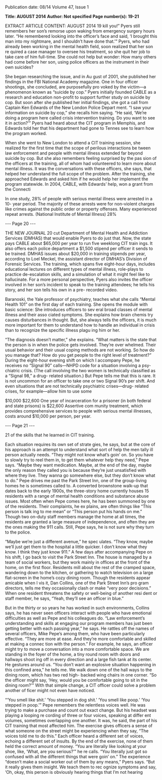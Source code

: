 Publication date: 08/14
Volume 47, Issue 1

**Title:  AUGUST 2014**
**Author: Not specified**
**Page number(s): 19-21**

EXTRACT ARTICLE CONTENT:
AUGUST 2014
19
kill you!”
Pyers still remembers her son’s remorse upon 
waking from emergency surgery hours later. “He 
remembered looking into the officer’s face and 
said, ‘I brought this man into my nightmare, and I 
shouldn’t have done that.’”
Pyers, who had already been working in the 
mental health field, soon realized that her son re­
quired a case manager to oversee his treatment, so 
she quit her job to take care of him full-time. She 
could not help but wonder: How many others had 
come before her son, using police officers as the 
instrument in their own suicides? 


She began researching the issue, and in Au­
gust of 2001, she published her findings in the FBI 
National Academy magazine. One in four officer 
shootings, she concluded, are purposefully pro­
voked by the victim—a phenomenon known as 
“suicide by cop.”
Pyers initially founded CABLE as a research 
and education non-profit to support further study 
on suicide by cop. But soon after she published 
her initial findings, she got a call from Captain 
Ken Edwards of the New London Police Depart­
ment. “I saw your information on suicide by cop,” 
she recalls him saying. “He said, ‘We’re doing a 
program here called crisis intervention training. 
Do you want to see it in action?’” Pyers had heard 
about the CIT program in Memphis, and Edwards 
told her that his department had gone to Tennes­
see to learn how the program worked. 


When she went to New London to attend 
a CIT training session, she realized for the first 
time that the scope of perilous interactions be­
tween law enforcement and people with mental 
illness extended far beyond suicide by cop. But 
she also remembers feeling surprised by the pas­
sion of the officers at the training, all of whom had 
volunteered to learn more about mental illness. 
It was the conversations with these officers, she 
says, that helped her understand the full scope of 
the problem.
After the training, she approached Edwards 
and asked him if he would help her implement 
the program statewide. In 2004, CABLE, with 
Edwards’ help, won a grant from the Connecti­

In one study, 28% 
of people with 
serious mental 
illness were 
arrested in a 10-
year period. The 
majority of these 
arrests were 
for non-violent 
charges like 
crimes against the 
public order or 
property offenses. 
Many experienced 
repeat arrests. 
(National Institute 
of Mental Illness)
28%


--- Page 20 ---

THE NEW JOURNAL
20
cut Department of Mental Health and Addiction 
Services (DMHAS) that would enable Pyers to 
do just that. Now, the state pays CABLE about 
$65,000 per year to run five weeklong CIT train­
ings. It also offers each police department a $1,500 
stipend per officer it sends to be trained. DMHAS 
issues about $20,000 in training stipends per year, 
according to Loel Meckel, the assistant director of 
DMHAS’s Division of Forensic Services.
The training, which spans five eight-hour days, 
includes educational lectures on different types of 
mental illness, role-plays to practice de-escalation 
skills, and a simulation of what it might feel like 
to hallucinate. For a more personal perspective, 
Pyers also invites the officer involved in her son’s 
incident to speak to the training attendees; he 
tells his story, and her son tells his own in a pre-
recorded video. 


Baranoski, the Yale professor of psychiatry, 
teaches what she calls “Mental Health 101” on the 
first day of each training. She opens the module 
with basic science: She introduces officers to sev­
eral broad classes of mental illness and their asso­
ciated symptoms. She explains how brain chemis­
try causes disturbances in thought. But, she always 
tells the officers, it is much more important for 
them to understand how to handle an individual in 
crisis than to recognize the specific illness plagu­
ing him or her. 


“The diagnosis doesn’t matter,” she explains. 
“What matters is the state that the person is in 
when the police gets involved. They’re over­
whelmed. Their usual behavior and their usual 
coping methods are not working. So how do you 
manage that? How do you get people to the right 
level of treatment?”
During the eight-hour evening shift on which 
I accompany Pepe, he receives no “Signal 90” 
calls—NHPD code for a situation involving a psy­
chiatric crisis. (The call involving the two women 
is technically classified as a “Signal 98,” a drug-
related situation.) But Pepe tells me that this is 
rare. It is not uncommon for an officer to take one 
or two Signal 90’s per shift. And even situations 
that are not technically psychiatric crises—drug-
related crises, for example—allow him to use some 

$10,000
$22,600
One year of 
incarceration for a 
prisoner (in both 
federal and state 
prisons) 
is $22,600
Assertive com­
munity treatment, 
which provides 
comprehensive 
services to people 
with serious 
mental illnesses, 
costs around 
$10,000 per 
person, per year. 


--- Page 21 ---

21
of the skills that he learned in CIT training. 


Each situation requires its own set of strate­
gies, he says, but at the core of his approach is an 
attempt to understand what sort of help the men­
tally ill person actually needs.
“They might not know what’s goin’ on. So you 
have to slowly try to reel them in, to get them 
whatever help they need,” Pepe says. “Maybe they 
want medication. Maybe, at the end of the day, 
maybe the only reason they called you is because 
they’re just unsatisfied with where they live. They 
wanna go somewhere else, but they don’t know 
what to do.”
Pepe drives me past the Park Street Inn, one of 
the group-living homes he is sometimes called to. 
A converted brownstone walk-up that dates back 
to the early 1900s, the three-story home currently 
houses 15 residents with a range of mental health 
conditions and substance abuse issues. Most often 
when Pepe comes here, he has been summoned 
by one of the residents. Their complaints, he ex­
plains, are often things like “This person is talk­
ing to me mean” or “This person put his hands on 
me.” Though two on-duty staff members manage 
the home at all times, the residents are granted a 
large measure of independence, and often they are 
the ones making the 911 calls. Still, Pepe says, he is 
not sure why they turn to the police.


“Maybe we’re just a different avenue,” he spec­
ulates. “They know, maybe we’ll just get them to 
the hospital a little quicker. I don’t know what 
they know. I think they just know 911.”
A few days after accompanying Pepe on his 
shift, I go back to visit the Park Street Inn. The 
house is managed by a team of social workers, 
but they work mainly in offices at the front of the 
home, on the first floor. Residents mill about the 
rest of the cramped space, wandering down to 
the kitchen, or gathering to watch television on a 
large flat-screen in the home’s cozy dining room. 
Though the residents appear amicable when I vis­
it, Dan Collins, one of the Park Street Inn’s pro­
gram directors, tells me they occasionally clash or 
make “very poor decisions.” When one resident 
threatens the safety or well-being of another resi­
dent or staff member, he says, “Yeah, they’ll see an 
officer in blue.” 


But in the thirty or so years he has worked in 
such environments, Collins says, he has never seen 
officers interact with people who have emotional 
difficulties as well as Pepe and his colleagues do.
“Law enforcement’s understanding and skills 
at engaging our program members has just been 
getting better with each passing year,” he says. 
He rattles off the names of several officers, Mike 
Pepe’s among them, who have been particularly 
effective. “They are more at ease. And they’re 
more comfortable and skilled at making a connec­
tion with the person.”
For example, he says, an officer might try to 
move a conversation into a more comfortable 
space. We are standing in the foyer of the home, 
a tiny round room with doors and hallways shoot­
ing off in every direction and a large fish tank at 
its center. He gestures around us. “You don’t want 
an explosive situation happening in this confined 
area,” he tells me. We walk down one of the hall­
ways to the dining room, which has two red high-
backed wing chairs in one corner. “So the officer 
might say, ‘Hey, would you be comfortable going to 
sit in the dining room?’” With that simple change, 
a CIT officer could solve a problem another of­
ficer might not even have noticed. 


“‘You smell like shit.’ ‘You stepped in dog shit.’ 
‘You smell like poop.’ ‘You stepped in poop.’”
Pepe remembers the relentless voices well. He 
was trying to make a purchase and count out exact 
change. But his headset was playing a looping re­
cording of three or four voices, speaking at differ­
ent volumes, sometimes overlapping one another. 
It was, he said, the part of his CIT training 
that most affected him. The exercise gives officers 
a sense of what someone on the street might be 
experiencing when they say, “The voices told me 
to do this.” Each officer heard a different set of 
voices, echoing a different set of insults. By the 
end of the exercise, none of them held the correct 
amount of money. “You are literally like looking 
at your shoe, like, ‘What, are you serious?’” he re­
calls. “You literally just got so confused with all 
the different things that were goin’ on.”
The experience “doesn’t make a social worker 
out of them by any means,” Pyers says. “But it 
really gives them insight. We teach them to rec­
ognize symptoms and say, ‘Oh, okay, this person 
is obviously hearing things that I’m not hearing